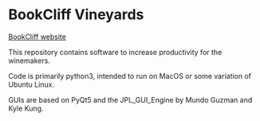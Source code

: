 # BookCliff Vineyards
[BookCliff website](https://bookcliffvineyards.com/)

This repository contains software to increase productivity for the winemakers.

Code is primarily python3, intended to run on MacOS or some variation of Ubuntu Linux.

GUIs are based on PyQt5 and the JPL_GUI_Engine by Mundo Guzman and Kyle Kung.

